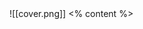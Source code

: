 <grid drag="100 100" drop="0 0" class="fullImage">
![[cover.png]]
</grid>
<grid drag="60 70" drop="4 20" class="content frontcover" align="topleft" pad="0 40px"  >
<% content %>
</grid>